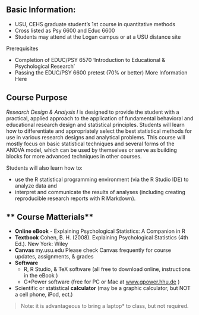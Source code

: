 **Basic Information:**
---------------------------------------
* USU, CEHS graduate student’s 1st course in quantitative methods
* Cross listed as Psy 6600 and Educ 6600
* Students may attend at the Logan campus or at a USU distance site


Prerequisites
* Completion of EDUC/PSY 6570 ‘Introduction to Educational & Psychological Research’
* Passing the EDUC/PSY 6600 pretest (70% or better) More Information Here


**Course Purpose**
---------------------------------------
*Research Design & Analysis I* is designed to provide the student with a practical, applied approach to the application of fundamental behavioral and educational research design and statistical principles. Students will learn how to differentiate and appropriately select the best statistical methods for use in various research designs and analytical problems. This course will mostly focus on basic statistical techniques and several forms of the ANOVA model, which can be used by themselves or serve as building blocks for more advanced techniques in other courses.

Students will also learn how to:
* use the R statistical programming environment (via the R Studio IDE) to analyze data and
* interpret and communicate the results of analyses (including creating reproducible research reports with R Markdown).


** Course Matterials**
---------------------------------------
* **Online eBook** - Explaining Psychological Statistics: A Companion in R
* **Textbook** Cohen, B. H. (2008). Explaining Psychological Statistics (4th Ed.). New York: Wiley
* **Canvas** my.usu.edu Please check Canvas frequently for course updates, assignments, & grades
* **Software**
    + R, R Studio, & TeX software (all free to download online, instructions in the eBook )
    +  G*Power software (free for PC or Mac at www.gpower.hhu.de )
* Scientific or statistical **calculator** (may be a graphic calculator, but NOT a cell phone, iPod, ect.)

> Note: it is advantageous to bring a laptop* to class, but not required.
